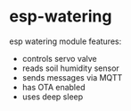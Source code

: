 # esp-watering
esp watering module
features:
- controls servo valve
- reads soil humidity sensor
- sends messages via MQTT
- has OTA enabled
- uses deep sleep
